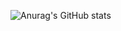 ![Anurag's GitHub stats](https://github-readme-stats.vercel.app/api?xenofront=anuraghazra&count_private=true)
